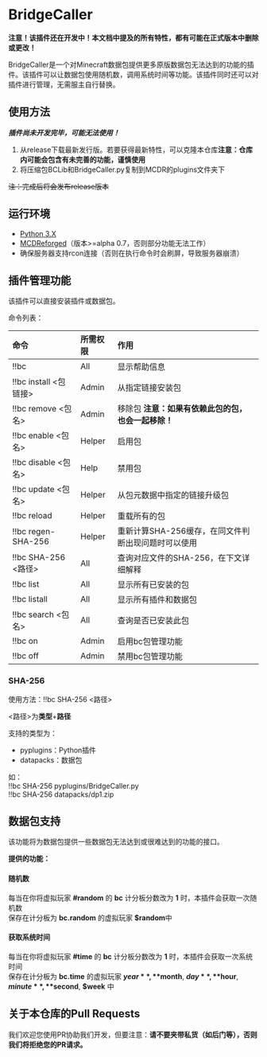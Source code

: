 # BridgeCaller

**注意！该插件还在开发中！本文档中提及的所有特性，都有可能在正式版本中删除或更改！**

BridgeCaller是一个对Minecraft数据包提供更多原版数据包无法达到的功能的插件。该插件可以让数据包使用随机数，调用系统时间等功能。该插件同时还可以对插件进行管理，无需服主自行替换。


## 使用方法
**_插件尚未开发完毕，可能无法使用！_**
1. 从release下载最新发行版。若要获得最新特性，可以克隆本仓库**注意：仓库内可能会包含有未完善的功能，谨慎使用**
2. 将压缩包BCLib和BridgeCaller.py复制到MCDR的plugins文件夹下

~~注：完成后将会发布release版本~~

## 运行环境
- [Python 3.X ](https://python.org)
- [MCDReforged](https://github.com/Fallen-Breath/MCDReforged)（版本>=alpha 0.7，否则部分功能无法工作）
- 确保服务器支持rcon连接（否则在执行命令时会刷屏，导致服务器崩溃）


## 插件管理功能
该插件可以直接安装插件或数据包。

命令列表：

| 命令 | 所需权限 | 作用 |
| :--------| :-----| :----- |
| !!bc | All | 显示帮助信息 |
| !!bc install <包链接> | Admin | 从指定链接安装包|
| !!bc remove <包名> | Admin | 移除包 **注意：如果有依赖此包的包，也会一起移除！**
| !!bc enable <包名> | Helper | 启用包 |
| !!bc disable <包名> | Help | 禁用包 |
| !!bc update <包名> | Helper | 从包元数据中指定的链接升级包 |
| !!bc reload | Helper | 重载所有的包 |
| !!bc regen-SHA-256 | Helper | 重新计算SHA-256缓存，在同文件判断出现问题时可以使用 |
| !!bc SHA-256 <路径> | All | 查询对应文件的SHA-256，在下文详细解释 |
| !!bc list | All | 显示所有已安装的包
| !!bc listall | All | 显示所有插件和数据包
| !!bc search <包名> | All | 查询是否已安装此包
| !!bc on | Admin | 启用bc包管理功能 |
| !!bc off | Admin | 禁用bc包管理功能 |

### SHA-256
使用方法：!!bc SHA-256 <路径>

<路径>为**类型**+**路径**

支持的类型为：
- pyplugins：Python插件
- datapacks：数据包

如：\
!!bc SHA-256 pyplugins/BridgeCaller.py \
!!bc SHA-256 datapacks/dp1.zip


## 数据包支持
该功能将为数据包提供一些数据包无法达到或很难达到的功能的接口。

**提供的功能：**
#### 随机数
每当在你将虚拟玩家 **#random** 的 **bc** 计分板分数改为 **1** 时，本插件会获取一次随机数 \
保存在计分板为 **bc.random** 的虚拟玩家 **$random**中

#### 获取系统时间
每当在你将虚拟玩家 **#time** 的 **bc** 计分板分数改为 **1** 时，本插件会获取一次系统时间 \
保存在计分板为 **bc.time** 的虚拟玩家 **$year**, **$month**, **$day**, **$hour**, **$minute**, **$second**, **$week** 中

## 关于本仓库的Pull Requests
我们欢迎您使用PR协助我们开发，但要注意：**请不要夹带私货（如后门等），否则我们将拒绝您的PR请求。**